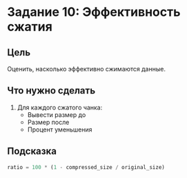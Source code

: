 # Задание 10: Эффективность сжатия

## Цель
Оценить, насколько эффективно сжимаются данные.

## Что нужно сделать
1. Для каждого сжатого чанка:
   - Вывести размер до
   - Размер после
   - Процент уменьшения

## Подсказка

```python
ratio = 100 * (1 - compressed_size / original_size)
```
